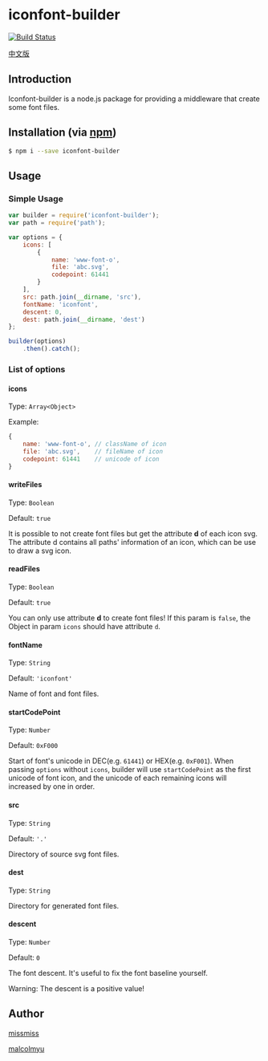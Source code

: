 # iconfont-builder

[![Build Status](https://travis-ci.org/q-iconfont/iconfont-builder.svg?branch=master)](https://travis-ci.org/q-iconfont/iconfont-builder)

[中文版](https://github.com/malcolmyu/iconfont-builder/blob/master/README_CN.md)

## Introduction

Iconfont-builder is a node.js package for providing a middleware that create some font files.

## Installation (via [npm](https://npmjs.org/package/iconfont-builder))

```bash
$ npm i --save iconfont-builder
```

## Usage

### Simple Usage

```js
var builder = require('iconfont-builder');
var path = require('path');

var options = {
    icons: [
        {
            name: 'www-font-o',
            file: 'abc.svg',
            codepoint: 61441
        }
    ],
    src: path.join(__dirname, 'src'),
    fontName: 'iconfont',
    descent: 0,
    dest: path.join(__dirname, 'dest')
};

builder(options)
    .then().catch();
```

### List of options

#### icons

Type: `Array<Object>`

Example:

```js
{
    name: 'www-font-o', // className of icon
    file: 'abc.svg',    // fileName of icon
    codepoint: 61441    // unicode of icon
}
```

#### writeFiles

Type: `Boolean`

Default: `true`

It is possible to not create font files but get the attribute **d** of each icon svg. The attribute d contains all paths' information of an icon, which can be use to draw a svg icon.

#### readFiles

Type: `Boolean`

Default: `true`

You can only use attribute **d** to create font files! If this param is `false`, the Object in param `icons` should have attribute `d`.

#### fontName

Type: `String`

Default: `'iconfont'`

Name of font and font files.

#### startCodePoint

Type: `Number`

Default: `0xF000`

Start of font's unicode in DEC(e.g. `61441`) or HEX(e.g. `0xF001`). When passing `options` without `icons`, builder will use `startCodePoint` as the first unicode of font icon, and the unicode of each remaining icons will increased by one in order.

#### src

Type: `String`

Default: `'.'`

Directory of source svg font files.

#### dest

Type: `String`

Directory for generated font files.

#### descent

Type: `Number`

Default: `0`

The font descent. It's useful to fix the font baseline yourself.

Warning: The descent is a positive value!

## Author

[missmiss](http://www.weibo.com/ssherrylliu)

[malcolmyu](https://twitter.com/minghaoyu)
